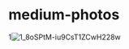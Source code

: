 # medium-photos

1![1_8oSPtM-iu9CsT1ZCwH228w](https://user-images.githubusercontent.com/39215946/209475134-c92397ec-9e8d-4911-ab4b-a345175abeae.png)
